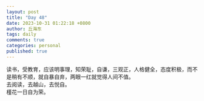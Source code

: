 ```yaml
---
layout: post
title: "Day 48"
date: 2023-10-31 01:22:18 +0800
author: 丘海东 
tags: daily
comments: true
categories: personal
published: true
---
```

读书，受教育，应该明事理，知荣耻，自谦，三观正，人格健全，态度积极，而不是稍有不顺，就自暴自弃，两眼一红就觉得人间不值。  
去阅读，去越山，去悦自。  
槿花一日自为荣。
